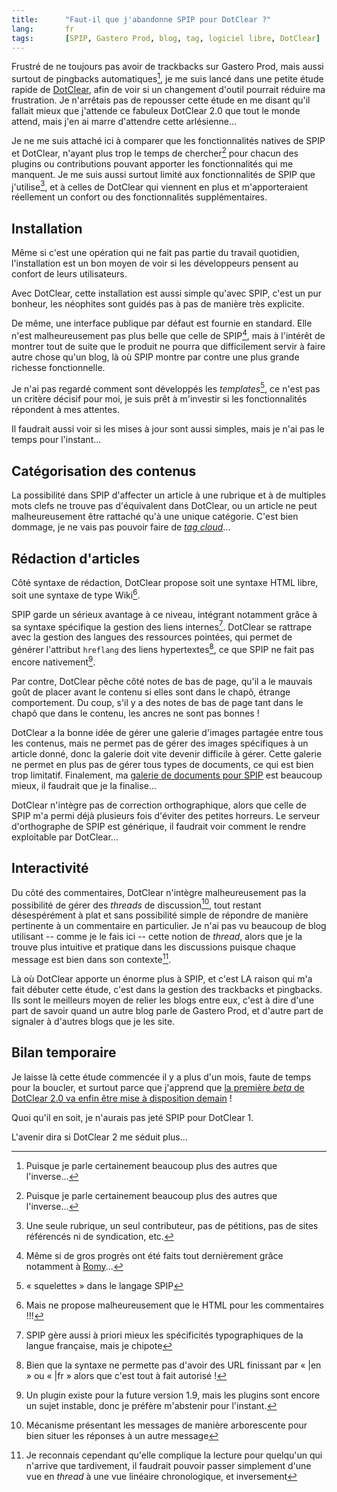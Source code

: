 ```yaml
--- 
title:      "Faut-il que j'abandonne SPIP pour DotClear ?" 
lang:       fr 
tags:       [SPIP, Gastero Prod, blog, tag, logiciel libre, DotClear]
---
```


Frustré de ne toujours pas avoir de trackbacks sur Gastero Prod, mais aussi surtout de pingbacks automatiques[^1], je me suis lancé dans une petite étude rapide de [DotClear](http://www.dotclear.net/), afin de voir si un changement d'outil pourrait réduire ma frustration. Je n'arrêtais pas de repousser cette étude en me disant qu'il fallait mieux que j'attende ce fabuleux DotClear 2.0 que tout le monde attend, mais j'en ai marre d'attendre cette arlésienne...


[^1]: Puisque je parle certainement beaucoup plus des autres que l'inverse...

Je ne me suis attaché ici à comparer que les fonctionnalités natives de SPIP et DotClear, n'ayant plus trop le temps de chercher[^1] pour chacun des plugins ou contributions pouvant apporter les fonctionnalités qui me manquent. Je me suis aussi surtout limité aux fonctionnalités de SPIP que j'utilise[^2], et à celles de DotClear qui viennent en plus et m'apporteraient réellement un confort ou des fonctionnalités supplémentaires.

## Installation


Même si c'est une opération qui ne fait pas partie du travail quotidien, l'installation est un bon moyen de voir si les développeurs pensent au confort de leurs utilisateurs.

Avec DotClear, cette installation est aussi simple qu'avec SPIP, c'est un pur bonheur, les néophites sont guidés pas à pas de manière très explicite.

De même, une interface publique par défaut est fournie en standard. Elle n'est malheureusement pas plus belle que celle de SPIP[^3], mais à l'intérêt de montrer tout de suite que le produit ne pourra que difficilement servir à faire autre chose qu'un blog, là où SPIP montre par contre une plus grande richesse fonctionnelle.

Je n'ai pas regardé comment sont développés les *templates*[^4], ce n'est pas un critère décisif pour moi, je suis prêt à m'investir si les fonctionnalités répondent à mes attentes.

Il faudrait aussi voir si les mises à jour sont aussi simples, mais je n'ai pas le temps pour l'instant...

## Catégorisation des contenus


La possibilité dans SPIP d'affecter un article à une rubrique et à de multiples mots clefs ne trouve pas d'équivalent dans DotClear, ou un article ne peut malheureusement être rattaché qu'à une unique catégorie. C'est bien dommage, je ne vais pas pouvoir faire de *[tag cloud](art)*...

## Rédaction d'articles


Côté syntaxe de rédaction, DotClear propose soit une syntaxe HTML libre, soit une syntaxe de type Wiki[^5].

SPIP garde un sérieux avantage à ce niveau, intégrant notamment grâce à sa syntaxe spécifique la gestion des liens internes[^6]. DotClear se rattrape avec la gestion des langues des ressources pointées, qui permet de générer l'attribut `hreflang` des liens hypertextes[^7], ce que SPIP ne fait pas encore nativement[^8].

Par contre, DotClear pêche côté notes de bas de page, qu'il a le mauvais goût de placer avant le contenu si elles sont dans le chapô, étrange comportement. Du coup, s'il y a des notes de bas de page tant dans le chapô que dans le contenu, les ancres ne sont pas bonnes !

DotClear a la bonne idée de gérer une galerie d'images partagée entre tous les contenus, mais ne permet pas de gérer des images spécifiques à un article donné, donc la galerie doit vite devenir difficile à gérer. Cette galerie ne permet en plus pas de gérer tous types de documents, ce qui est bien trop limitatif. Finalement, ma [galerie de documents pour SPIP](???) est beaucoup mieux, il faudrait que je la finalise...

DotClear n'intègre pas de correction orthographique, alors que celle de SPIP m'a permi déjà plusieurs fois d'éviter des petites horreurs. Le serveur d'orthographe de SPIP est générique, il faudrait voir comment le rendre exploitable par DotClear...

## Interactivité


Du côté des commentaires, DotClear n'intègre malheureusement pas la possibilité de gérer des *threads* de discussion[^9], tout restant désespérément à plat et sans possibilité simple de répondre de manière pertinente à un commentaire en particulier. Je n'ai pas vu beaucoup de blog utilisant -- comme je le fais ici -- cette notion de *thread*, alors que je la trouve plus intuitive et pratique dans les discussions puisque chaque message est bien dans son contexte[^10].

Là où DotClear apporte un énorme plus à SPIP, et c'est LA raison qui m'a fait débuter cette étude, c'est dans la gestion des trackbacks et pingbacks. Ils sont le meilleurs moyen de relier les blogs entre eux, c'est à dire d'une part de savoir quand un autre blog parle de Gastero Prod, et d'autre part de signaler à d'autres blogs que je les site.

## Bilan temporaire


Je laisse là cette étude commencée il y a plus d'un mois, faute de temps pour la boucler, et surtout parce que j'apprend que [la première *beta* de DotClear 2.0 va enfin être mise à disposition demain](http://www.neokraft.net/post/2006/06/23/GandiBlog) !

Quoi qu'il en soit, je n'aurais pas jeté SPIP pour DotClear 1.

L'avenir dira si DotClear 2 me séduit plus...


[^1]: Et surtout de tester et tenir à jour

[^2]: Une seule rubrique, un seul contributeur, pas de pétitions, pas de sites référencés ni de syndication, etc.

[^3]: Même si de gros progrès ont été faits tout dernièrement grâce notamment à [Romy](http://romy.tetue.net/)...

[^4]: « squelettes » dans le langage SPIP

[^5]: Mais ne propose malheureusement que le HTML pour les commentaires !!!

[^6]: SPIP gère aussi à priori mieux les spécificités typographiques de la langue française, mais je chipote

[^7]: Bien que la syntaxe ne permette pas d'avoir des URL finissant par « |en » ou « |fr » alors que c'est tout à fait autorisé !

[^8]: Un plugin existe pour la future version 1.9, mais les plugins sont encore un sujet instable, donc je préfère m'abstenir pour l'instant.

[^9]: Mécanisme présentant les messages de manière arborescente pour bien situer les réponses à un autre message

[^10]: Je reconnais cependant qu'elle complique la lecture pour quelqu'un qui n'arrive que tardivement, il faudrait pouvoir passer simplement d'une vue en *thread* à une vue linéaire chronologique, et inversement
